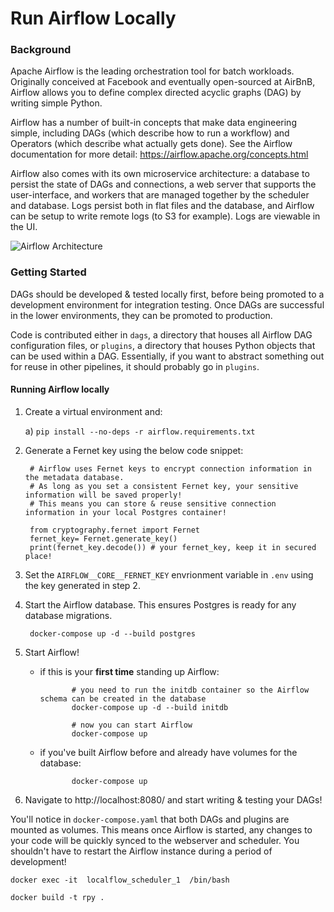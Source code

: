 # Run Airflow Locally

### Background

Apache Airflow is the leading orchestration tool for batch workloads. Originally conceived at Facebook and eventually open-sourced at AirBnB, Airflow allows you to define complex directed acyclic graphs (DAG) by writing simple Python. 

Airflow has a number of built-in concepts that make data engineering simple, including DAGs (which describe how to run a workflow) and Operators (which describe what actually gets done). See the Airflow documentation for more detail: https://airflow.apache.org/concepts.html 

Airflow also comes with its own microservice architecture: a database to persist the state of DAGs and connections, a web server that supports the user-interface, and workers that are managed together by the scheduler and database. Logs persist both in flat files and the database, and Airflow can be setup to write remote logs (to S3 for example). Logs are viewable in the UI.

![Airflow Architecture](docs/airflow_architecture.png)

### Getting Started

DAGs should be developed & tested locally first, before being promoted to a development environment for integration testing. Once DAGs are successful in the lower environments, they can be promoted to production. 

Code is contributed either in `dags`, a directory that houses all Airflow DAG configuration files, or `plugins`, a directory that houses Python objects that can be used within a DAG. Essentially, if you want to abstract something out for reuse in other pipelines, it should probably go in `plugins`. 

#### Running Airflow locally

1) Create a virtual environment and:
   
   a) `pip install --no-deps -r airflow.requirements.txt`

2) Generate a Fernet key using the below code snippet:

        # Airflow uses Fernet keys to encrypt connection information in the metadata database.
        # As long as you set a consistent Fernet key, your sensitive information will be saved properly!
        # This means you can store & reuse sensitive connection information in your local Postgres container!

        from cryptography.fernet import Fernet
        fernet_key= Fernet.generate_key()
        print(fernet_key.decode()) # your fernet_key, keep it in secured place!

3) Set the `AIRFLOW__CORE__FERNET_KEY` envrionment variable in `.env` using the key generated in step 2. 
5) Start the Airflow database. This ensures Postgres is ready for any database migrations.

        docker-compose up -d --build postgres

6) Start Airflow! 
   - if this is your **first time** standing up Airflow:

                # you need to run the initdb container so the Airflow schema can be created in the database
                docker-compose up -d --build initdb

                # now you can start Airflow
                docker-compose up 

   - if you've built Airflow before and already have volumes for the database:

                docker-compose up

7) Navigate to http://localhost:8080/ and start writing & testing your DAGs!

You'll notice in `docker-compose.yaml` that both DAGs and plugins are mounted as volumes. This means once Airflow is started, any changes to your code will be quickly synced to the webserver and scheduler. You shouldn't have to restart the Airflow instance during a period of development! 

```
docker exec -it  localflow_scheduler_1  /bin/bash
```

```
docker build -t rpy .
```
